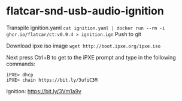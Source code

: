 # flatcar-snd-usb-audio-ignition

Transpile ignition.yaml
`cat ignition.yaml | docker run --rm -i ghcr.io/flatcar/ct:v0.9.4 > ignition.ign`
Push to git

Download ipxe iso image
`wget http://boot.ipxe.org/ipxe.iso`

Next press Ctrl+B to get to the iPXE prompt and type in the following commands:
```
iPXE> dhcp
iPXE> chain https://bit.ly/3ufiC3M
```

Ignition: https://bit.ly/3Vm1a9v
